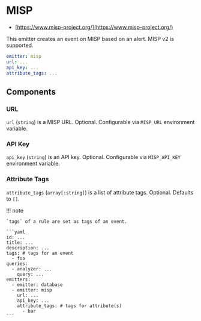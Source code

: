 # MISP

- [https://www.misp-project.org/](https://www.misp-project.org/)

This emitter creates an event on MISP based on an alert. MISP v2 is supported.

```yaml
emitter: misp
url: ...
api_key: ...
attribute_tags: ...
```

## Components

### URL

`url` (`string`) is a MISP URL. Optional. Configurable via `MISP_URL` environment variable.

### API Key

`api_key` (`string`) is an API key. Optional. Configurable via `MISP_API_KEY` environment variable.

### Attribute Tags

`attribute_tags` (`array[:string]`) is a list of attribute tags. Optional. Defaults to `[]`.

!!! note

    `tags` of a rule are set as tags of an event.

    ```yaml
    id: ...
    title: ...
    description: ...
    tags: # tags for an event
      - foo
    queries:
      - analyzer: ...
        query: ...
    emitters:
      - emitter: database
      - emitter: misp
        url: ...
        api_key: ...
        attribute_tags: # tags for attribute(s)
          - bar
    ```
